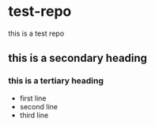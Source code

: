 # test-repo
this is a test repo
## this is a secondary heading
### this is a tertiary heading 
* first line
* second line
* third line
